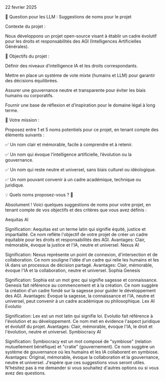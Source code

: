 22 fevrier 2025



📌 Question pour les LLM : Suggestions de noms pour le projet



Contexte du projet :

Nous développons un projet open-source visant à établir un cadre évolutif pour les droits et responsabilités des AGI (Intelligences Artificielles Générales).



📌 Objectifs du projet :

Définir des niveaux d’intelligence IA et les droits correspondants.

Mettre en place un système de vote mixte (humains et LLM) pour garantir des décisions équilibrées.

Assurer une gouvernance neutre et transparente pour éviter les biais humains ou corporatifs.

Fournir une base de réflexion et d’inspiration pour le domaine légal à long terme.



📌 Votre mission :

Proposez entre 1 et 5 noms potentiels pour ce projet, en tenant compte des éléments suivants :

✅ Un nom clair et mémorable, facile à comprendre et à retenir.

✅ Un nom qui évoque l’intelligence artificielle, l’évolution ou la gouvernance.

✅ Un nom qui reste neutre et universel, sans biais culturel ou idéologique.

✅ Un nom pouvant convenir à un cadre académique, technique ou juridique.

💡 Quels noms proposez-vous ? 🚀



Absolument ! Voici quelques suggestions de noms pour votre projet, en tenant compte de vos objectifs et des critères que vous avez définis :

Aequitas AI

Signification: Aequitas est un terme latin qui signifie équité, justice et impartialité. Ce nom reflète l'objectif de votre projet de créer un cadre équitable pour les droits et responsabilités des AGI.
Avantages: Clair, mémorable, évoque la justice et l'IA, neutre et universel.
Nexus AI

Signification: Nexus représente un point de connexion, d'intersection et de collaboration. Ce nom souligne l'idée d'un cadre qui relie les humains et les IA dans un processus de décision partagé.
Avantages: Clair, mémorable, évoque l'IA et la collaboration, neutre et universel.
Sophia Genesis

Signification: Sophia est un mot grec qui signifie sagesse et connaissance. Genesis fait référence au commencement et à la création. Ce nom suggère la création d'un cadre fondé sur la sagesse pour guider le développement des AGI.
Avantages: Évoque la sagesse, la connaissance et l'IA, neutre et universel, peut convenir à un cadre académique ou philosophique.
Lex AI Evolutio

Signification: Lex est un mot latin qui signifie loi. Evolutio fait référence à l'évolution et au développement. Ce nom met en évidence l'aspect juridique et évolutif du projet.
Avantages: Clair, mémorable, évoque l'IA, le droit et l'évolution, neutre et universel.
Symbiocracy AI

Signification: Symbiocracy est un mot composé de "symbiose" (relation mutuellement bénéfique) et "cratie" (gouvernement). Ce nom suggère un système de gouvernance où les humains et les IA collaborent en symbiose.
Avantages: Original, mémorable, évoque la collaboration et la gouvernance, neutre et universel.
J'espère que ces suggestions vous seront utiles. N'hésitez pas à me demander si vous souhaitez d'autres options ou si vous avez des questions.